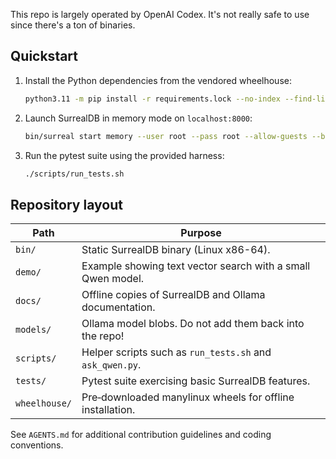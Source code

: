 This repo is largely operated by OpenAI Codex. It's not really safe to use since there's a ton of binaries.

## Quickstart

1. Install the Python dependencies from the vendored wheelhouse:

   ```bash
   python3.11 -m pip install -r requirements.lock --no-index --find-links wheelhouse
   ```

2. Launch SurrealDB in memory mode on `localhost:8000`:

   ```bash
   bin/surreal start memory --user root --pass root --allow-guests --bind 127.0.0.1:8000
   ```

3. Run the pytest suite using the provided harness:

   ```bash
   ./scripts/run_tests.sh
   ```

## Repository layout

| Path          | Purpose                                                        |
|---------------|----------------------------------------------------------------|
| `bin/`        | Static SurrealDB binary (Linux x86-64).                         |
| `demo/`       | Example showing text vector search with a small Qwen model.    |
| `docs/`       | Offline copies of SurrealDB and Ollama documentation.          |
| `models/`     | Ollama model blobs. Do not add them back into the repo!       |
| `scripts/`    | Helper scripts such as `run_tests.sh` and `ask_qwen.py`.       |
| `tests/`      | Pytest suite exercising basic SurrealDB features.              |
| `wheelhouse/` | Pre‑downloaded manylinux wheels for offline installation.      |

See `AGENTS.md` for additional contribution guidelines and coding conventions.

